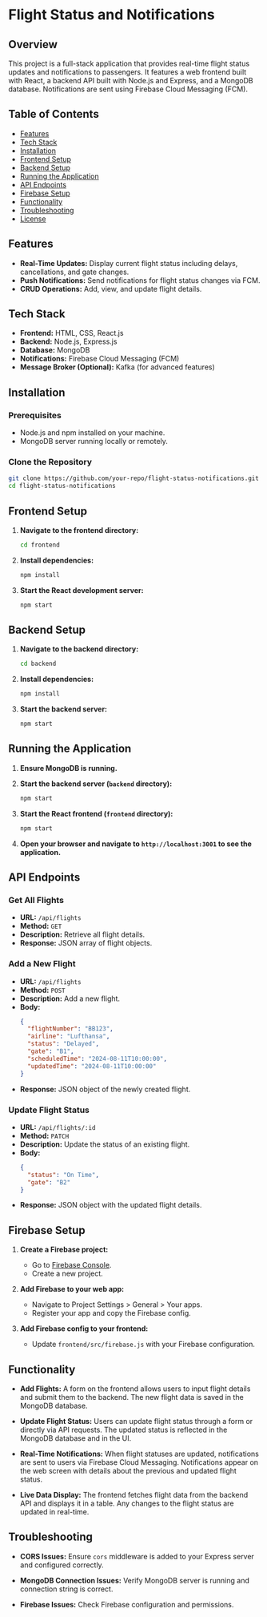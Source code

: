 # Flight Status and Notifications

## Overview

This project is a full-stack application that provides real-time flight status updates and notifications to passengers. It features a web frontend built with React, a backend API built with Node.js and Express, and a MongoDB database. Notifications are sent using Firebase Cloud Messaging (FCM).

## Table of Contents

- [Features](#features)
- [Tech Stack](#tech-stack)
- [Installation](#installation)
- [Frontend Setup](#frontend-setup)
- [Backend Setup](#backend-setup)
- [Running the Application](#running-the-application)
- [API Endpoints](#api-endpoints)
- [Firebase Setup](#firebase-setup)
- [Functionality](#functionality)
- [Troubleshooting](#troubleshooting)
- [License](#license)

## Features

- **Real-Time Updates:** Display current flight status including delays, cancellations, and gate changes.
- **Push Notifications:** Send notifications for flight status changes via FCM.
- **CRUD Operations:** Add, view, and update flight details.

## Tech Stack

- **Frontend:** HTML, CSS, React.js
- **Backend:** Node.js, Express.js
- **Database:** MongoDB
- **Notifications:** Firebase Cloud Messaging (FCM)
- **Message Broker (Optional):** Kafka (for advanced features)

## Installation

### Prerequisites

- Node.js and npm installed on your machine.
- MongoDB server running locally or remotely.

### Clone the Repository

```bash
git clone https://github.com/your-repo/flight-status-notifications.git
cd flight-status-notifications
```

## Frontend Setup

1. **Navigate to the frontend directory:**

    ```bash
    cd frontend
    ```

2. **Install dependencies:**

    ```bash
    npm install
    ```

3. **Start the React development server:**

    ```bash
    npm start
    ```

## Backend Setup

1. **Navigate to the backend directory:**

    ```bash
    cd backend
    ```

2. **Install dependencies:**

    ```bash
    npm install
    ```

3. **Start the backend server:**

    ```bash
    npm start
    ```

## Running the Application

1. **Ensure MongoDB is running.**

2. **Start the backend server (`backend` directory):**

    ```bash
    npm start
    ```

3. **Start the React frontend (`frontend` directory):**

    ```bash
    npm start
    ```

4. **Open your browser and navigate to `http://localhost:3001` to see the application.**

## API Endpoints

### Get All Flights

- **URL:** `/api/flights`
- **Method:** `GET`
- **Description:** Retrieve all flight details.
- **Response:** JSON array of flight objects.

### Add a New Flight

- **URL:** `/api/flights`
- **Method:** `POST`
- **Description:** Add a new flight.
- **Body:**
    ```json
    {
      "flightNumber": "BB123",
      "airline": "Lufthansa",
      "status": "Delayed",
      "gate": "B1",
      "scheduledTime": "2024-08-11T10:00:00",
      "updatedTime": "2024-08-11T10:00:00"
    }
    ```
- **Response:** JSON object of the newly created flight.

### Update Flight Status

- **URL:** `/api/flights/:id`
- **Method:** `PATCH`
- **Description:** Update the status of an existing flight.
- **Body:**
    ```json
    {
      "status": "On Time",
      "gate": "B2"
    }
    ```
- **Response:** JSON object with the updated flight details.

## Firebase Setup

1. **Create a Firebase project:**

    - Go to [Firebase Console](https://console.firebase.google.com/).
    - Create a new project.

2. **Add Firebase to your web app:**

    - Navigate to Project Settings > General > Your apps.
    - Register your app and copy the Firebase config.

3. **Add Firebase config to your frontend:**

    - Update `frontend/src/firebase.js` with your Firebase configuration.

## Functionality

- **Add Flights:** A form on the frontend allows users to input flight details and submit them to the backend. The new flight data is saved in the MongoDB database.

- **Update Flight Status:** Users can update flight status through a form or directly via API requests. The updated status is reflected in the MongoDB database and in the UI.

- **Real-Time Notifications:** When flight statuses are updated, notifications are sent to users via Firebase Cloud Messaging. Notifications appear on the web screen with details about the previous and updated flight status.

- **Live Data Display:** The frontend fetches flight data from the backend API and displays it in a table. Any changes to the flight status are updated in real-time.

## Troubleshooting

- **CORS Issues:** Ensure `cors` middleware is added to your Express server and configured correctly.

- **MongoDB Connection Issues:** Verify MongoDB server is running and connection string is correct.

- **Firebase Issues:** Check Firebase configuration and permissions.
